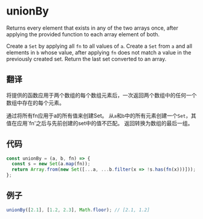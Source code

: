 # unionBy

Returns every element that exists in any of the two arrays once, after applying the provided function to each array element of both.

Create a `Set` by applying all `fn` to all values of `a`.
Create a `Set` from `a` and all elements in `b` whose value, after applying `fn` does not match a value in the previously created set.
Return the last set converted to an array.

## 翻译

将提供的函数应用于两个数组的每个数组元素后，一次返回两个数组中的任何一个数组中存在的每个元素。

通过将所有fn应用于a的所有值来创建Set。
从`a`和`b`中的所有元素创建一个`Set`，其值在应用`fn'之后与先前创建的set中的值不匹配。
返回转换为数组的最后一组。

## 代码

```js
const unionBy = (a, b, fn) => {
  const s = new Set(a.map(fn));
  return Array.from(new Set([...a, ...b.filter(x => !s.has(fn(x)))]));
};
```

## 例子

```js
unionBy([2.1], [1.2, 2.3], Math.floor); // [2.1, 1.2]
```
